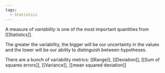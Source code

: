 ```yaml
---
tags:
  - Statistics
---
```

A measure of *variability* is one of the most important quantities from [[Statistics]].

The greater the variability, the bigger will be our uncertainty in the values and the lower will be our ability to distinguish between hypotheses.

There are a bunch of variability metrics: [[Range]], [[Deviation]], [[Sum of squares errors]], [[Variance]],  [[mean squared deviation]]

